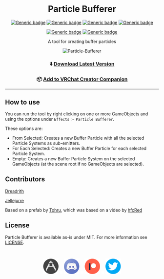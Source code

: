 <div align="center">

# Particle Bufferer

[![Generic badge](https://img.shields.io/github/downloads/VRLabs/Particle-Bufferer/total?label=Downloads)](https://github.com/VRLabs/Particle-Bufferer/releases/latest)
[![Generic badge](https://img.shields.io/badge/License-MIT-informational.svg)](https://github.com/VRLabs/Particle-Bufferer/blob/main/LICENSE)
[![Generic badge](https://img.shields.io/badge/Unity-2019.4.31f1-lightblue.svg)](https://unity3d.com/unity/whats-new/2019.4.31)
[![Generic badge](https://img.shields.io/badge/SDK-AvatarSDK3-lightblue.svg)](https://vrchat.com/home/download)

[![Generic badge](https://img.shields.io/discord/706913824607043605?color=%237289da&label=DISCORD&logo=Discord&style=for-the-badge)](https://discord.vrlabs.dev/)
[![Generic badge](https://img.shields.io/endpoint.svg?url=https%3A%2F%2Fshieldsio-patreon.vercel.app%2Fapi%3Fusername%3Dvrlabs%26type%3Dpatrons&style=for-the-badge)](https://patreon.vrlabs.dev/)

A tool for creating buffer particles

![Particle-Bufferer](https://github.com/user-attachments/assets/5d0307b6-c20f-4d28-88e9-b15d13a9dc75)

### ⬇️ [Download Latest Version](https://github.com/VRLabs/Particle-Bufferer/releases/latest)

### 📦 [Add to VRChat Creator Companion](https://vrlabs.dev/packages?package=particle-bufferer)

</div>

---

## How to use

You can run the tool by right clicking on one or more GameObjects and using the options under `Effects > Particle Bufferer`.

These options are:

- From Selected: Creates a new Buffer Particle with all the selected Particle Systems as sub-emitters.
- For Each Selected: Creates a new Buffer Particle for each selected Particle System.
- Empty: Creates a new Buffer Particle System on the selected GameObjects (at the scene root if no GameObjects are selected).

## Contributors

[Dreadrith](https://github.com/Dreadrith)

[Jellejurre](https://github.com/jellejurre)

Based on a prefab by [Tohru](https://github.com/fkrisi11), which was based on a video by [hfcRed](https://github.com/hfcRed)

## License

Particle Bufferer is available as-is under MIT. For more information see [LICENSE](https://github.com/VRLabs/Particle-Bufferer/blob/main/LICENSE).

​

<div align="center">

[<img src="https://github.com/VRLabs/Resources/raw/main/Icons/VRLabs.png" width="50" height="50">](https://vrlabs.dev "VRLabs")
<img src="https://github.com/VRLabs/Resources/raw/main/Icons/Empty.png" width="10">
[<img src="https://github.com/VRLabs/Resources/raw/main/Icons/Discord.png" width="50" height="50">](https://discord.vrlabs.dev/ "VRLabs")
<img src="https://github.com/VRLabs/Resources/raw/main/Icons/Empty.png" width="10">
[<img src="https://github.com/VRLabs/Resources/raw/main/Icons/Patreon.png" width="50" height="50">](https://patreon.vrlabs.dev/ "VRLabs")
<img src="https://github.com/VRLabs/Resources/raw/main/Icons/Empty.png" width="10">
[<img src="https://github.com/VRLabs/Resources/raw/main/Icons/Twitter.png" width="50" height="50">](https://twitter.com/vrlabsdev "VRLabs")

</div>
